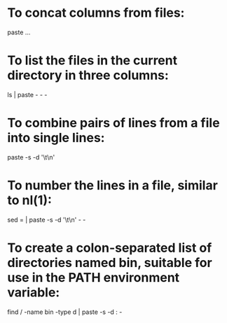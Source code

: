 # To concat columns from files:
paste <file>...

# To list the files in the current directory in three columns:
ls | paste - - -

# To combine pairs of lines from a file into single lines:
paste -s -d '\t\n' <file>

# To number the lines in a file, similar to nl(1):
sed = <file> | paste -s -d '\t\n' - -

# To create a colon-separated list of directories named bin, suitable for use in the PATH environment variable:
find / -name bin -type d | paste -s -d : -
